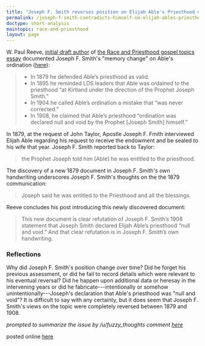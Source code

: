 ```yaml
---
title: "Joseph F. Smith reverses position on Elijah Able's Priesthood ordination"
permalink: /joseph-f-smith-contradicts-himself-on-elijah-ables-priesthood/
doctype: short-analysis
maintopic: race-and-priesthood
layout: page
---
```


W. Paul Reeve, [initial draft author](https://faenrandir.github.io/a_careful_examination/reeve-poor-justifications-for-black-priesthood-ban/) of [the Race and Priesthood gospel topics essay](https://www.lds.org/topics/race-and-the-priesthood?lang=eng) documented Joseph F. Smith's "memory change" on Able's ordination ([here](http://www.keepapitchinin.org/2019/01/18/guest-post-newly-discovered-document-provides-dramatic-details-about-elijah-able-and-the-priesthood/)):

> * In 1879 he defended Able’s priesthood as valid.
> * In 1895 he reminded LDS leaders that Able was ordained to the priesthood “at Kirtland under the direction of the Prophet Joseph Smith.”
> * In 1904 he called Able’s ordination a mistake that “was never corrected.”
> * In 1908, he claimed that Able’s priesthood “ordination was declared null and void by the Prophet [Joseph Smith] himself.”

In 1879, at the request of John Taylor, Apostle Joseph F. Fmith interviewed Elijah Able regarding his request to receive the endowment and be sealed to his wife that year.  Joseph F. Smith reported back to Taylor:

> the Prophet Joseph told him [Able] he was entitled to the priesthood.

The discovery of a new 1879 document in Joseph F. Smith's own handwriting underscores Joseph F. Smith's thoughts on the the 1879 communication:

> Joseph said he was entitled to the Priesthood and all the blessings.

Reeve concludes his post introducing this newly discovered document:

> This new document is clear refutation of Joseph F. Smith’s 1908 statement that Joseph Smith declared Elijah Able’s priesthood “null and void.” And that clear refutation is in Joseph F. Smith’s own handwriting.

### Reflections

Why did Joseph F. Smith's position change over time?  Did he forget his previous assessment, or did he fail to record details which were relevant to his eventual reversal?  Did he happen upon additional data or heresay in the intervening years or did he fabricate---intentionally or somehow unintentionally---Joseph's declaration that Able's priesthood was "null and void"?  It is difficult to say with any certainty, but it does seem that Joseph F. Smith's views on the topic were completely reversed between 1879 and 1908.

*prompted to summarize the issue by /u/fuzzy_thoughts comment [here](https://www.reddit.com/r/mormon/comments/ahk2w1/newly_discovered_document_provides_dramatic/eeg2w6u/)*

posted online [here](https://www.reddit.com/r/mormon/comments/aicyik/joseph_f_smith_reverses_position_on_elijah_ables/)
